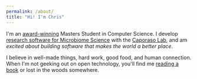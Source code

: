 ```yaml
---
permalink: /about/
title: "Hi! I'm Chris"
---
```


I'm an [award-winning](/portfolio/#awardsscholarships) Masters Student in Computer Science.
I develop [research software for Microbiome Science](https://qiime2.org/)
with the [Caporaso Lab](https://caporasolab.us/),
and am *excited about building software that makes the world a better place*.

<!-- If you think your company fits that bill, feel free to reach out to me on LinkedIn. I am open for work in the US or abroad -->

I believe in well-made things, hard work, good food, and human connection.
When I'm not geeking out on open technology, you'll find me
[reading a book](https://www.goodreads.com/user/show/765208-chris-keefe)
or lost in the woods somewhere.